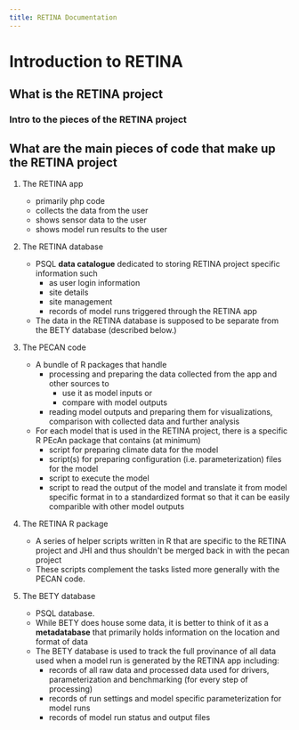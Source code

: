 ```yaml
---
title: RETINA Documentation
---
```


# Introduction to RETINA

## What is the RETINA project

### Intro to the pieces of the RETINA project

## What are the main pieces of code that make up the RETINA project

1. The RETINA app
    - primarily php code
    - collects the data from the user
    - shows sensor data to the user
    - shows model run results to the user

2. The RETINA database
    - PSQL **data catalogue** dedicated to storing RETINA project specific information such 
        - as user login information 
        - site details
        - site management 
        - records of model runs triggered through the RETINA app
    - The data in the RETINA database is supposed to be separate from the BETY database (described below.) 

3. The PECAN code
    - A bundle of R packages that handle 
        - processing and preparing the data collected from the app and other sources to 
            - use it as model inputs or 
            - compare with model outputs
        - reading model outputs and preparing them for visualizations, comparison with collected data and further analysis
    - For each model that is used in the RETINA project, there is a specific R PEcAn package that contains (at minimum)
        - script for preparing climate data for the model
        - script(s) for preparing configuration (i.e. parameterization) files for the model
        - script to execute the model
        - script to read the output of the model and translate it from model specific format in to a standardized format so that it can be easily comparible with other model outputs

4. The RETINA R package
    - A series of helper scripts written in R that are specific to the RETINA project and JHI and thus shouldn't be merged back in with the pecan project 
    - These scripts complement the tasks listed more generally with the PECAN code. 

5. The BETY database
    - PSQL database. 
    - While BETY does house some data, it is better to think of it as a **metadatabase** that primarily holds information on the location and format of data
    - The BETY database is used to track the full provinance of all data used when a model run is generated by the RETINA app including:
        - records of all raw data and processed data used for drivers, parameterization and benchmarking (for every step of processing)
        - records of run settings and model specific parameterization for model runs 
        - records of model run status and output files
